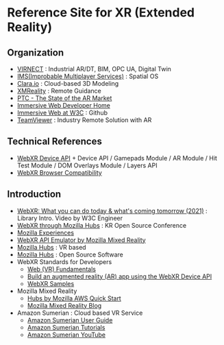 # Reference Site for XR (Extended Reality)  

## Organization

- [VIRNECT](https://www.virnect.com) : Industrial AR/DT, BIM, OPC UA, Digital Twin   
- [IMS(Improbable Multiplayer Services)](https://ims.improbable.io/) : Spatial OS  
- [Clara.io](https://clara.io/) : Cloud-based 3D Modeling    
- [XMReality](https://xmreality.com/) : Remote Guidance    
- [PTC - The State of the AR Market](https://www.ptc.com/en/resources/augmented-reality/white-paper/state-of-industrial-ar?utm_campaign=Multiple_Renurture_Re-engagement_FY20Q1_EM+2_Multi+Asset_+(ko-kr)&utm_medium=email&utm_source=Eloqua&identifier=CPTCP000006578199&src=button&elqTrackId=f2b5fb895e444b2bb42c8653632f8df7&elq=f90a0970a120425694db1fcc26764e6c&elqaid=35453&elqat=1&elqCampaignId=23710)  
- [Immersive Web Developer Home](https://immersiveweb.dev/)
- [Immersive Web at W3C](https://github.com/immersive-web) : Github
- [TeamViewer](https://www.teamviewer.com/en/industry-solutions/) : Industry Remote Solution with AR

## Technical References  

- [WebXR Device API](https://immersive-web.github.io/webxr/) + Device API / Gamepads Module / AR Module / Hit Test Module / DOM Overlays Module / Layers API
- [WebXR Browser Compatibility](https://caniuse.com/?search=webxr)  

## Introduction 

- [WebXR: What you can do today & what's coming tomorrow (2021)](https://youtu.be/t-uk8InHte4) : Library Intro. Video by W3C Engineer  
- [WebXR through Mozilla Hubs](https://youtu.be/bUk87y2VgCk) : KR Open Source Conference
- [Mozilla Experiences](https://mixedreality.mozilla.org/hello-webxr/) 
- [WebXR API Emulator by Mozilla Mixed Reality](https://addons.mozilla.org/en-GB/firefox/addon/webxr-api-emulator/)
- [Mozilla Hubs](https://hubs.mozilla.com/) : VR based
- [Mozilla Hubs](https://github.com/mozilla/hubs) : Open Source Software 
- WebXR Standards for Developers
  - [Web (VR) Fundamentals](https://developers.google.com/web/fundamentals/vr)
  - [Build an augmented reality (AR) app using the WebXR Device API](https://codelabs.developers.google.com/ar-with-webxr#0)
  - [WebXR Samples](https://immersive-web.github.io/webxr-samples/)
- Mozilla Mixed Reality
  - [Hubs by Mozilla AWS Quick Start](https://hubs.mozilla.com/docs/hubs-cloud-aws-quick-start.html)
  - [Mozilla Mixed Reality Blog](https://blog.mozvr.com/)
- Amazon Sumerian : Cloud based VR Service
  - [Amazon Sumerian User Guide](https://docs.aws.amazon.com/sumerian/latest/userguide/amazon-sumerian.html)
  - [Amazon Sumerian Tutorials](https://docs.sumerian.amazonaws.com/)
  - [Amazon Sumerian YouTube](https://www.youtube.com/c/AmazonSumerian)

